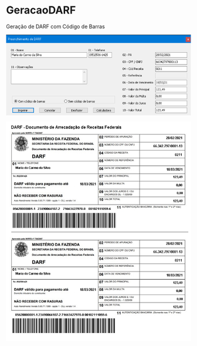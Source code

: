 # GeracaoDARF
Geração de DARF com Código de Barras

![Alt text](Imgs/Tela.png?raw=true "Tela de Demonstração")

![Alt text](Imgs/Darf.png?raw=true "Darf de Demonstração")
